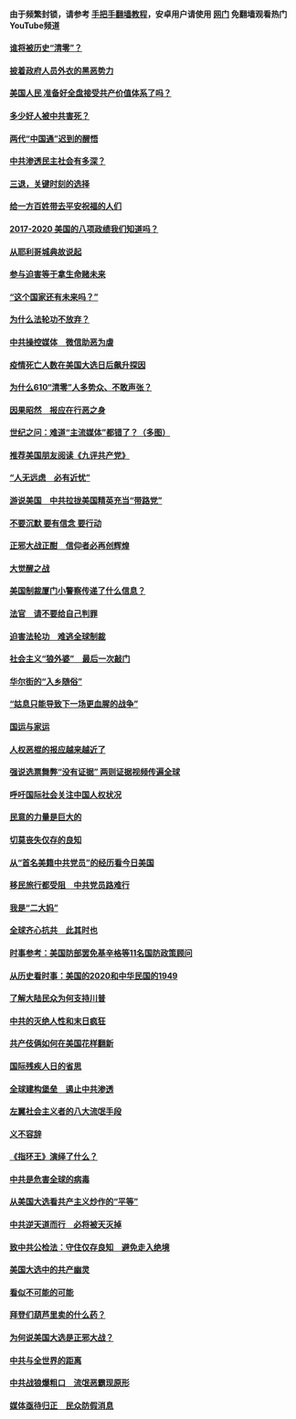#### 由于频繁封锁，请参考 [手把手翻墙教程](https://github.com/gfw-breaker/guides/wiki/)，安卓用户请使用 [网门](https://github.com/gfw-breaker/nogfw/blob/master/dl.md?t=01221300) 免翻墙观看热门YouTube频道 

#### [谁将被历史“清零”？](../pages/73/417485.md?t=01221300) 

#### [披着政府人员外衣的黑恶势力](../pages/73/417442.md?t=01221300) 

#### [美国人民 准备好全盘接受共产价值体系了吗？](../pages/73/417491.md?t=01221300) 

#### [多少好人被中共害死？](../pages/73/417144.md?t=01221300) 

#### [两代“中国通”迟到的醒悟](../pages/73/417064.md?t=01221300) 

#### [中共渗透民主社会有多深？](../pages/73/417063.md?t=01221300) 

#### [三退，关键时刻的选择](../pages/73/416969.md?t=01221300) 

#### [给一方百姓带去平安祝福的人们](../pages/73/416941.md?t=01221300) 

#### [2017-2020  美国的八项政绩我们知道吗？](../pages/73/416968.md?t=01221300) 

#### [从耶利哥城典故说起](../pages/73/416892.md?t=01221300) 

#### [参与迫害等于拿生命赌未来](../pages/73/416856.md?t=01221300) 

#### [“这个国家还有未来吗？”](../pages/73/416852.md?t=01221300) 

#### [为什么法轮功不放弃？](../pages/73/416864.md?t=01221300) 

#### [中共操控媒体　微信助恶为虐](../pages/73/416724.md?t=01221300) 

#### [疫情死亡人数在美国大选日后飙升探因](../pages/73/416606.md?t=01221300) 

#### [为什么610“清零”人多势众、不敢声张？](../pages/73/416632.md?t=01221300) 

#### [因果昭然　报应在行恶之身](../pages/73/416582.md?t=01221300) 

#### [世纪之问：难道“主流媒体”都错了？（多图）](../pages/73/416571.md?t=01221300) 

#### [推荐美国朋友阅读《九评共产党》](../pages/73/416510.md?t=01221300) 

#### [“人无远虑　必有近忧”](../pages/73/416513.md?t=01221300) 

#### [游说美国　中共拉拢美国精英充当“带路党”](../pages/73/416529.md?t=01221300) 

#### [不要沉默 要有信念 要行动](../pages/73/416457.md?t=01221300) 

#### [正邪大战正酣　信仰者必再创辉煌](../pages/73/416433.md?t=01221300) 

#### [大觉醒之战](../pages/73/416456.md?t=01221300) 

#### [美国制裁厦门小警察传递了什么信息？](../pages/73/416432.md?t=01221300) 

#### [法官　请不要给自己判罪](../pages/73/416379.md?t=01221300) 

#### [迫害法轮功　难逃全球制裁](../pages/73/416380.md?t=01221300) 

#### [社会主义“狼外婆”　最后一次敲门](../pages/73/416394.md?t=01221300) 

#### [华尔街的“入乡随俗”](../pages/73/416395.md?t=01221300) 

#### [“姑息只能导致下一场更血腥的战争”](../pages/73/416223.md?t=01221300) 

#### [国运与家运](../pages/73/416224.md?t=01221300) 

#### [人权恶棍的报应越来越近了](../pages/73/416276.md?t=01221300) 

#### [强说选票舞弊“没有证据” 两则证据视频传遍全球](../pages/73/416227.md?t=01221300) 

#### [呼吁国际社会关注中国人权状况](../pages/73/416135.md?t=01221300) 

#### [民意的力量是巨大的](../pages/73/416222.md?t=01221300) 

#### [切莫丧失仅存的良知](../pages/73/416134.md?t=01221300) 

#### [从“首名美籍中共党员”的经历看今日美国](../pages/73/416114.md?t=01221300) 

#### [移民旅行都受阻　中共党员路难行](../pages/73/416033.md?t=01221300) 

#### [我是“二大妈”](../pages/73/415529.md?t=01221300) 

#### [全球齐心抗共　此其时也](../pages/73/415989.md?t=01221300) 

#### [时事参考：美国防部罢免基辛格等11名国防政策顾问](../pages/73/415970.md?t=01221300) 

#### [从历史看时事：美国的2020和中华民国的1949](../pages/73/415949.md?t=01221300) 

#### [了解大陆民众为何支持川普](../pages/73/415950.md?t=01221300) 

#### [中共的灭绝人性和末日疯狂](../pages/73/415944.md?t=01221300) 

#### [共产伎俩如何在美国花样翻新](../pages/73/415908.md?t=01221300) 

#### [国际残疾人日的省思](../pages/73/415849.md?t=01221300) 

#### [全球建构堡垒　遏止中共渗透](../pages/73/415850.md?t=01221300) 

#### [左翼社会主义者的八大流氓手段](../pages/73/415802.md?t=01221300) 

#### [义不容辞](../pages/73/415807.md?t=01221300) 

#### [《指环王》演绎了什么？](../pages/73/415739.md?t=01221300) 

#### [中共是危害全球的病毒](../pages/73/415569.md?t=01221300) 

#### [从美国大选看共产主义炒作的“平等”](../pages/73/415654.md?t=01221300) 

#### [中共逆天道而行　必将被天灭掉](../pages/73/415626.md?t=01221300) 

#### [致中共公检法：守住仅存良知　避免走入绝境](../pages/73/415627.md?t=01221300) 

#### [美国大选中的共产幽灵](../pages/73/415618.md?t=01221300) 

#### [看似不可能的可能](../pages/73/415619.md?t=01221300) 

#### [拜登们葫芦里卖的什么药？](../pages/73/415531.md?t=01221300) 

#### [为何说美国大选是正邪大战？](../pages/73/415530.md?t=01221300) 

#### [中共与全世界的距离](../pages/73/415435.md?t=01221300) 

#### [中共战狼爆粗口　流氓恶霸现原形](../pages/73/415426.md?t=01221300) 

#### [媒体亟待归正　民众防假消息](../pages/73/415402.md?t=01221300) 


